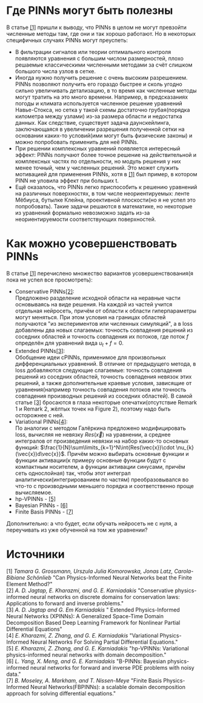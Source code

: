 # Где PINNs могут быть полезны
В статье [[1]](#источники) пришли к выводу, что PINNs в целом не могут превзойти численные методы там, где они и так хорошо работают. Но в некоторых специфичных случаях PINNs могут преуспеть:  
* В фильтрации сигналов или теории оптимального контроля появляются уравнения с большим числом размерностей, плохо решаемые классическими численными методами за счёт слишком большого числа узлов в сетке.
* Иногда нужно получить решение с очень высоким разрешением. PINNs позволяют получить его гораздо быстрее и сколь угодно сильно увеличивать детализацию, в то время как численные методы могут тратить на это много времени. Например, в предсказаниях погоды и климата используется численное решение уравнений Навье-Стокса, но сетка у такой схемы достаточно грубая(порядка километра между узлами) из-за размера области и недостатка данных. Как следствие, существует задача даунскейлинга, заключающаяся в увеличении разрешения полученной сетки на основании каких-то условий(ими могут быть физические законы) и можно попробовать применить для неё PINNs. 
* При решении комплексных уравнений появляется интересный эффект: PINNs получают более точное решение на действительной и комплексных частях по отдельности, но модуль решения у них менее точный, чем у численных решений. Это может служить мотивацией для применения PINNs, хотя в [[1]](#источники) был пример, в котором PINN не уловила эффект при больших t.
* Ещё оказалось, что PINNs легко приспособить к решению уравнений на различных поверхностях, в том числе неориентируемых: ленте Мёбиуса, бутылке Клейна, проективной плоскости(но я не успел это попробовать). Такие задачи решаются в математике, но некоторые из уравнений формально невозможно задать из-за неориентируемости соответствующих поверхностей.
# Как можно усовершенствовать PINNs
В статье [[1]](#источники) перечислено множество вариантов усовершенствования(я пока не успел все просмотреть):
* Conservative PINNs[[2]](#источники):  
Предложено разделение исходной области на неравные части основываясь на виде решения. На каждой из частей учится отдельная нейросеть, причём от области к области гиперпараметры могут меняться. При этом условия на границах областей получаются "из экспериментов или численных симуляций", а в loss добавлены два новых слагаемых: точность совпадения решений из соседних областей и точность совпадения их потоков, где поток $f$ определён для уравнений вида $u_t+f=0$.
* Extended PINNs[[3]](#источники):  
Обобщение идеи cPINNs, применимое для произвольных дифференциальных уравнений. В отличие от предыдущего метода, в loss добавляются следующие слагаемые: точность совпадения решений из соседних областей, точность совпадения невязок этих решений, а также дополнительные краевые условия, зависящие от уравнения(например точность совпадения потоков или точность совпадения производных решений из соседних областей). В самой статье [[3]](#источники) бросаются в глаза некоторые опечатки(отсутствие Remark 1 и Remark 2, жёлтых точек на Figure 2), поэтому надо быть осторожнее с ней.
* Variational PINNs[[4]](#источники):  
По аналогии с методом Галёркина предложено модифицировать loss, вычисляя не невязку $Res(\vec{x})$ на уравнении, а среднее интегралов от произведения невязки на набор каких-то основных функций: $\frac{1}{N}\sum\limits_{k=1}^N\int{Res(\vec{x})\cdot \nu_{k}(\vec{x})d\vec{x}}$. Причём можно выбирать основные функции и функции активации(к примеру основные функции будут с компактным носителем, а функции активации синусами, причём сеть однослойная) так, чтобы этот интеграл аналитически(интегрированием по частям) преобразовывался во что-то с производными меньшего порядка и соответственно проще вычисляемое.
* hp-VPINNs - [[5]](#источники)
* Bayesian PINNs - [[6]](#источники)
* Finite Basis PINNs - [[7]](#источники)

Дополнительно: а что будет, если обучать нейросеть не с нуля, а переучивать из уже обученной на том же уравнении?

# Источники  
[1] *Tamara G. Grossmann, Urszula Julia Komorowska, Jonas Latz, Carola-Bibiane Schönlieb* "Can Physics-Informed Neural Networks beat the Finite Element Method?"  
[2] *A. D. Jagtap, E. Kharazmi, and G. E. Karniadakis* "Conservative physics-informed neural networks on discrete domains for conservation laws: Applications to forward and inverse problems."  
[3] *A. D. Jagtap and G. Em Karniadakis* " Extended Physics-Informed Neural Networks (XPINNs): A Generalized Space-Time Domain Decomposition Based Deep Learning Framework for Nonlinear Partial Differential Equations"  
[4] *E. Kharazmi, Z. Zhang, and G. E. Karniadakis* "Variational Physics-Informed Neural Networks For Solving Partial Differential Equations."  
[5] *E. Kharazmi, Z. Zhang, and G. E. Karniadakis* "hp-VPINNs: Variational physics-informed neural networks with domain decomposition."  
[6] *L. Yang, X. Meng, and G. E. Karniadakis* "B-PINNs: Bayesian physics-informed neural networks for forward and inverse PDE problems with noisy data."  
[7] *B. Moseley, A. Markham, and T. Nissen-Meye* "Finite Basis Physics-Informed Neural Networks(FBPINNs): a scalable domain decomposition approach for solving differential equations."  
